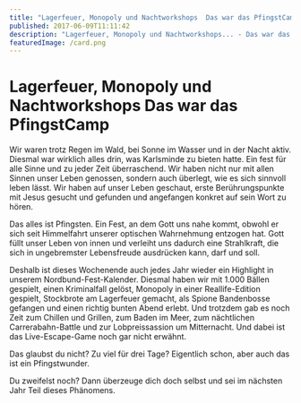 ```yaml
---
title: "Lagerfeuer, Monopoly und Nachtworkshops  Das war das PfingstCamp"
published: 2017-06-09T11:11:42
description: "Lagerfeuer, Monopoly und Nachtworkshops... - Das war das PfingstCamp...\n#meinEC #Karlsminde #wirsindderNordbund #sinnvollLeben"
featuredImage: /card.png
---
```


# Lagerfeuer, Monopoly und Nachtworkshops  Das war das PfingstCamp

Wir waren trotz Regen im Wald, bei Sonne im Wasser und in der Nacht aktiv. Diesmal war wirklich alles drin, was Karlsminde zu bieten hatte. Ein fest für alle Sinne und zu jeder Zeit überraschend. Wir haben nicht nur mit allen Sinnen unser Leben genossen, sondern auch überlegt, wie es sich sinnvoll leben lässt. Wir haben auf unser Leben geschaut, erste Berührungspunkte mit Jesus gesucht und gefunden und angefangen konkret auf sein Wort zu hören.

Das alles ist Pfingsten. Ein Fest, an dem Gott uns nahe kommt, obwohl er sich seit Himmelfahrt unserer optischen Wahrnehmung entzogen hat. Gott füllt unser Leben von innen und verleiht uns dadurch eine Strahlkraft, die sich in ungebremster Lebensfreude ausdrücken kann, darf und soll.

Deshalb ist dieses Wochenende auch jedes Jahr wieder ein Highlight in unserem Nordbund-Fest-Kalender. Diesmal haben wir mit 1.000 Bällen gespielt, einen Kriminalfall gelöst, Monopoly in einer Reallife-Edition gespielt, Stockbrote am Lagerfeuer gemacht, als Spione Bandenbosse gefangen und einen richtig bunten Abend erlebt. Und trotzdem gab es noch Zeit zum Chillen und Grillen, zum Baden im Meer, zum nächtlichen Carrerabahn-Battle und zur Lobpreissassion um Mitternacht. Und dabei ist das Live-Escape-Game noch gar nicht erwähnt.

Das glaubst du nicht? Zu viel für drei Tage? Eigentlich schon, aber auch das ist ein Pfingstwunder.

Du zweifelst noch? Dann überzeuge dich doch selbst und sei im nächsten Jahr Teil dieses Phänomens.

&nbsp;

<img loading="lazy" src="/old/PfingstCamp.png" alt>

<img loading="lazy" src="/old/IMG_7335.jpg" alt> <img loading="lazy" src="/old/IMG_7380.jpg" alt> <img loading="lazy" src="/old/IMG_7481.jpg" alt> <img loading="lazy" src="/old/IMG_7543.jpg" alt> <img loading="lazy" src="/old/IMG_7567.jpg" alt> <img loading="lazy" src="/old/IMG_7640.jpg" alt> <img loading="lazy" src="/old/IMG_7663.jpg" alt> <img loading="lazy" src="/old/IMG_7679.jpg" alt> <img loading="lazy" src="/old/IMG_7694.jpg" alt> <img loading="lazy" src="/old/IMG_7758.jpg" alt> <img loading="lazy" src="/old/IMG_7772.jpg" alt> <img loading="lazy" src="/old/IMG_7889.jpg" alt> <img loading="lazy" src="/old/IMG_7965.jpg" alt> <img loading="lazy" src="/old/IMG_7993.jpg" alt> <img loading="lazy" src="/old/IMG_8035.jpg" alt> <img loading="lazy" src="/old/IMG_8044.jpg" alt>